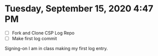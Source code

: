# Tuesday, September 15, 2020 4:47 PM
- [ ] Fork and Clone CSP Log Repo
-[ ] Make first log commit

Signing-on I am in class making my first log entry.